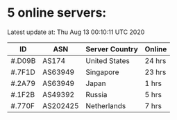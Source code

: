 # 5 online servers:

Latest update at: Thu Aug 13 00:10:11 UTC 2020

| ID | ASN | Server Country | Online |
| -- | --- | -------------- | ------ |
| #.D09B | AS174 | United States | 24 hrs |
| #.7F1D | AS63949 | Singapore | 23 hrs |
| #.2A79 | AS63949 | Japan | 1 hrs |
| #.1F2B | AS49392 | Russia | 5 hrs |
| #.770F | AS202425 | Netherlands | 7 hrs |

